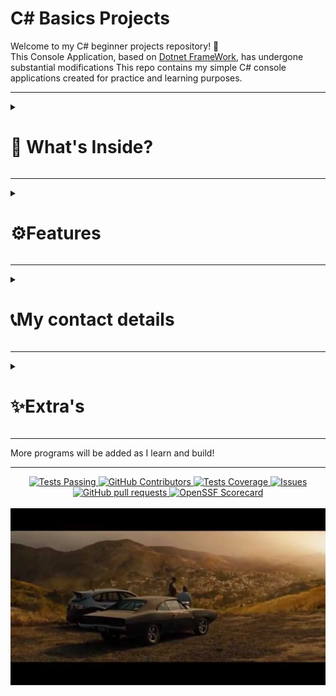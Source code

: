 # C# Basics Projects

Welcome to my C# beginner projects repository! 👋  
This Console Application, based on [Dotnet FrameWork](https://dotnet.microsoft.com/en-us/), has undergone
substantial modifications
This repo contains my simple C# console applications created for practice and learning purposes.

---   

<details>
  <summary><h1>🧠 What's Inside?</h1></summary>
  
<details>
<summary><h4>🔢 Odd and Even Number Generator </h4></summary>
  
A basic console application that asks the user for a number and tells whether it is [odd or even](https://github.com/abxyzzzzz/c-/tree/main/odd%20and%20even%20genrator).
 
</details>
  
<details>
  <summary><h4>🎓School marks system</h4></summary>   
  
  A simple console-based application in C# that calculates the percentage and division of a Class 10 CBSE [student based](https://github.com/abxyzzzzz/c-/blob/main/school%20marks%20system) on marks entered for five subjects.

</details>


<details>
  <summary><h4>🎟️Event Registration Console App</h4></summary>
       
  A simple interactive C# console application that simulates a student registering for a [college event](https://github.com/abxyzzzzz/c-/tree/main/Event%20Registration%20Console%20App). The program collects basic information, checks eligibility based on experience, and allows users to manage notification preferences.

</details>

<details>
  <summary><h4>🔄💡Swap two numbers</h4></summary>
  
A simple C# console application that takes [two numbers](https://github.com/abxyzzzzz/c-/blob/main/swap%20two%20numbers) as input and swaps their values using a temporary variable.

</details>

<details>
<summary><h4>💰Simple Intrest</h4></summary>

This is a beginner-friendly C# console application that calculates [Simple Interest](https://github.com/abxyzzzzz/c-/tree/main/Simple%20Intrest) based on user input for:
- Principal Amount (P)💵
- Annual Interest Rate (R)📅 
- Time Period in Years (T)💯
  
  📐Formula used:

```
Simple Interest (SI) = (P × R × T) / 100
```



  
</details>

<details>
  <summary><h4>🖩 Fibonacci Series Generator</h4></summary>

  This is a simple C# console application that generates the [Fibonacci series](https://github.com/abxyzzzzz/c-/tree/main/Fibibicini%20Series) up to a user-defined number of terms.
<h3>📌 What It Does?:</h3>

- Prompts the user to enter a number n 
- Displays the first n terms of the Fibonacci sequence
</details>

<details>
  <summary><h4>🌡️Fahrenheit & Celsius Converter</h4></summary>

  A simple console-based temperature converter program that converts temperatures between [Celsius and Fahrenheit](https://github.com/abxyzzzzz/c-/blob/main/Fahrenheit%20To%20Celsius) based on user input.
</details>

<details>
  <summary><h4>🤓Arithmetic Operations with Encapsulations</h4></summary>

  This C# console application demonstrates the use of private fields, public properties, and methods to perform basic [arithmetic operations](https://github.com/abxyzzzzz/c-/blob/main/Public%20Calculator) on two numbers.

  <h3>📌 Key Concepts Illustrated:</h3>

  - Encapsulation: Private variables with public getters and setters (number1 and number2 properties)
  - Class Design: The Orange class encapsulates data and operations.
  - Arithmetic Methods: Addition, subtraction, multiplication, division, and a custom operation demonstrating BODMAS rules.

</details>

<details>
  <summary><h4>🔤ASCII Code Converter</h4></summary>
  
  A simple C# console application that converts between [ASCII symbols and decimal codes](https://github.com/abxyzzzzz/c-/tree/main/ASCII%20Code), and vice versa.
  
</details>

<details>
  <summary><h4>:🧮 Power & Square Root Calculator</h4></summary>

  This is a simple C# console application that allows users to calculate [exponents (powers) and square roots of numbers](https://github.com/abxyzzzzz/c-/tree/main/Power%20%26%20Sqaure%20Roots).
  
</details>

<details>
  <summary><h4>🔁Armstrong and palindrome</h4></summary>

  An Armstrong number (also known as a narcissistic number) is a number that is the sum of its own digits each [raised to the power](https://github.com/abxyzzzzz/c-/tree/main/Armstrong%20And%20Pl) of the number of digits.

Example:
153 → 1³ + 5³ + 3³ = 1 + 125 + 27 = 153

A Palindrome number is a number that remains the same when its digits are reversed.

Example:
121 → reversed → 121 ✔️
</details>

<details>
  <summary><h4>🖥️Digit Counter</h4></summary>

  Digit Counter is a simple C# console application that takes a numeric input from the user and counts the total number of digits in it. The program handles both positive and negative integers by ignoring the minus sign during the count.

It uses basic input/output functionality and string [manipulation to determine](https://github.com/abxyzzzzz/c-/blob/main/Digit%20Counter) the digit count, making it an ideal learning tool for beginners exploring C# fundamentals
</details>

<details>
  <summary><h4>🗂️File Hadeling</h4></summary>

  This File Handling Management System is a C# console application that provides basic file and folder operations. It is designed to help users interact with the file system directly from the console. [Users can store content](https://github.com/abxyzzzzz/c-/tree/main/File%20Handleing) in files, view the current working directory, create folders and files, and retrieve file information.


</details>

<details>
  <summary><h4>📏Perfect Sqaure</h4></summary>
This Perfect Square Checker is a C# console application that determines whether a given number is a perfect square or not. A perfect square is a number that can be expressed as the square of an integer (e.g., 4, 9, 16, 25, etc.).

The program uses Math.Sqrt() to calculate the [square root](https://github.com/abxyzzzzz/c-/tree/main/Perfect%20Sqaure) and checks whether squaring the result returns the original number. It also provides immediate feedback through the console.
  
</details>


<details>
  <summary><h4>💪Power and Square roots</h4></summary>

  Power & Square Root Calculator is a C# console application that performs two basic mathematical operations:

Exponents (Power) – Raise a base to a given exponent using Math.Pow()

Square Roots – Find the square root of a number using Math.Sqrt()

[The program](https://github.com/abxyzzzzz/c-/tree/main/Power%20%26%20Sqaure%20Roots) is interactive and runs inside a loop, letting users choose the operation type and input values through the console
</details>

<details>
  <summary><h4>🧍‍♂️Categorizes Person Height As Tall or Short</h4></summary>

  This C# console application helps users categorize their [height into one of four](https://github.com/abxyzzzzz/c-/tree/main/Categorizes%20Person%20height%20as%20tall%20or%20short) categories: Short, Average, Tall, or Insanely Tall based on the height entered in centimeters.
</details>

<details>
  <summary><h4>🔤 Vowel and Consonant Counter</h4></summary>

  This C# console application takes a line of text from the user and counts the [number of vowels](https://github.com/abxyzzzzz/c-/tree/main/Count%20Vovels%20and%20Consonents) and consonants in it. It’s a simple tool for practicing character analysis and loop handling in C#.
  
</details>

<details>
  <summary><h4></h4>🔡 Remove Spaces from String</summary>

  This C# console application removes all spaces from the user’s input string and prints the [cleaned-up result](https://github.com/abxyzzzzz/c-/tree/main/Remove%20Spaces%20from%20String). It's a simple and effective utility for learning string manipulation in C#.
  
</details>

<details>
  <summary><h4>🔁Reverse String</h4></summary>

  This C# console application takes a string input from the user and prints the [reversed version](https://github.com/abxyzzzzz/c-/tree/main/Reverse%20String) of it using a simple loop. A great beginner-friendly project to understand string manipulation and loop logic.
</details>

<details>
  <summary><h4>↕️ String Case Converter – UpperCase / LowerCase</h4></summary>

  This C# console application allows users to convert any input string to [uppercase or lowercase](https://github.com/abxyzzzzz/c-/tree/main/String%20to%20UPPER%20or%20LOWER) based on user selection. It's a simple and interactive program ideal for beginners learning about string methods and conditional statements.
</details>

<details>
  <summary><h4>🧾Capitalize First Letter</h4></summary>

  This simple 🧾 C# console application reads a line of text input by the user and [capitalizes](https://github.com/abxyzzzzz/c-/blob/main/Capitilize%20Frist%20Letter) the **first letter** of the input, while keeping the rest of the string unchanged.
  
</details>

<details>
  <summary><h4>✍️Count Characters and words</h4></summary>

  This C# console application takes a sentence as [input from the user](https://github.com/abxyzzzzz/c-/blob/main/Count%20characters%2C%20words) and provides two key insights:

Total characters (excluding spaces)

Total words in the input

It is useful for basic text analysis, helping users quickly understand the length and word count of any given sentence.
</details>

<details>
  <summary><h4>🔁Replace Characters In A String</h4></summary>

  This is a C# console-based String Replacer program. It allows the user to input a sentence and then replace all occurrences of a specified character or substring with a new one.
It uses the built-in .Replace() [method to perform](https://github.com/abxyzzzzz/c-/blob/main/Replace%20Characters%20In%20A%20String/) the operation and prints the modified result to the console.
</details>







</details>

---   

<details>
<summary><h1>⚙️Features</h1></summary>

<details>
  <summary><h4>🚀Features of Fibonacci Series</h4></summary>

  - Console-based user input
  - Dynamic generation of Fibonacci series
  - Basic input validation (n >= 1)
</details>

<details>
  <summary><h4>🚀Features of Simple intrest</h4></summary>

 - Console-based user interaction
 - Input validation through basic prompts
 - Instant interest calculation and display

</details>

<details>
  <summary><h4>🚀Features of Fahrenheit & Celsius Converter </h4></summary>

 - Clear and simple text-based user interface
 - Validates user selection (cf or fc)
 - Displays error message for invalid inputs
 - Console clears screen before running for clean display

</details>

<details>
  <summary><h4>🚀Features of Arithmetic Operations with Encapsulation </h4></summary>
  
  - User inputs two integer values.
  - The program performs
    - Addition
    - Subtraction
    - Multiplication
    - Division
    - Custom BODMAS operation: number1 + (number1 * number2)

</details>

<details>
  <summary><h4>🚀Features of Event Registration Console App </h4></summary>
  
-  Runs continuously until valid inputs are given using a while (true) loop and conditional exits.
-  Collects user information like name, college, event, and experience.
-   Validates event participation eligibility based on experience.
-    Uses Console.Clear() for a clean UI every time the loop runs.


</details>

<details>
  <summary><h4>🚀Features of Swap two numbers </h4></summary>

  - Engages users through a clean and user-friendly console interface
  - Greets the user and waits for any key press to proceed.
  - Swaps Three Numbers Without Using a Temporary Variable:
  - Clearly prints the new values of A, B, and C.


</details>

<details>
  <summary><h4>🚀Features of Odd and Even Genrator</h4></summary>

  - Simple and clean user interaction using the console.
  - Takes a number input from the user.
  - Uses modulus (%) operator to determine whether the number is even or odd.
  - Clears the console at the start using Console.Clear() for a neat display.


</details>

<details>
  <summary><h4>🚀Features of School Marks System</h4></summary>

  - Interactive text-based interface for Class 10th students.
  - Accepts marks for 5 subjects:
     - Maths
     - Science
     - Social Studies
     - Physical Education
     - English
  - Pass/Fail Evaluation
  - Clears console each time the program begins (Console.Clear()).
  - Repeats if any subject has marks > 100.
  - 🏅 Result Classification:
    - ❌ Below 36% → "FAILED"
    - 🥉 36% to <60% → "First Division"
    - 🥈 60% to <80% → "Second Division"
    - 🥇 80% to <90% → "Third Division"
    -  🏆 90% to 100% → "TOPPER"

</details>

<details>
  <summary><h4>🚀Features of ASCII Code Converter</h4></summary>

  - Enter a character, and the app returns its ASCII decimal value.
  - Enter an ASCII decimal value, and the app returns the corresponding character.
  - Interactive and clear console instructions make it easy to use


</details>

<details>
  <summary><h4>🚀Features of  Power & Square Root Calculator</h4></summary>

  - Interactive console interface.
  - Calculate the power of a base number.
  - Compute the square root of a number.
  - Input validation for exponent/square root mode selection.
  - Uses built-in Math.Pow() and Math.Sqrt() functions.
   

  
</details>

<details>
  <summary><h4>🚀Features of Armstrong and Palidrome</h4></summary>

  - Validates if a number is an Armstrong number (like 153, 370, etc.)
  - Verifies if a number reads the same forwards and backwards (like 121, 1331, etc.)
  - Separated logic into IsArmstrong() and IsPalindrome() methods
  - Uses mathematical logic with Math.Pow() and digit manipulation
</details>

<details>
  <summary><h4>🚀Features of Digit Countr</h4></summary>

  - Counts the number of digits in an integer
  - Handles negative numbers by excluding the minus sign
  - Beginner-friendly and clean C# code
</details>

<details>
  <summary><h4>🚀Features of File Handling</h4></summary>

  - Allows users to input text and save it into a .txt file with a custom filename.
  - Shows the current working directory where the application is running
  - Lets users create a new folder and a file inside it, with custom content.
  - Displays file name, size in bytes, and its full directory path.


</details>

<details>
  <summary><h4>🚀Features of Perfect Square</h4></summary>

- Square Root Calculation using Math.Sqrt()
- Perfect Square Detection logic using integer squaring
- Beginner-Friendly Code
- Detects and flags numbers that are not perfect squares
- Console-based interaction
  
</details>

<details>
  <summary><h4>🚀Features of Power & Sqaure Roots</h4></summary>

  - Calculate Powers (e.g., 2⁵ = 32)
  - Calculate Square Roots (e.g., √25 = 5
  - Loop with Option Selection using while (true)
  - Input-based Operation Mode (Press E for exponent, S for square root)
</details>

<details>
  <summary><h4>🚀Features of Person height as tall or short</h4></summary>

  - Accepts height input in cm from the user.
  - Categorizes height into
      - Short (≤ 150 cm)
      - Average (151 cm to 164 cm)
      - Tall (165 cm to 174 cm)
      - Insanely Tall (175 cm to 210 cm)
  - Beginner-friendly code using simple if-else logic.

  
</details>

<details>
  <summary><h4>🚀Features of Vowel and Consonant Counter</h4></summary>

  - Accepts user input via the console.
  - Counts the number of vowels (a, e, i, o, u) in the input
  - Counts the number of consonants (all other letters).
  - Ignores whitespace, punctuation, and digits (can be improved further).
  - Beginner-friendly logic using a basic for loop and if-else conditions.
  
</details>

<details>
  <summary><h4></h4>🚀Features of Remove Spaces from String</summary>

  - Accepts user input from the console.
  - Removes all whitespace characters (not just leading).
  - Outputs the modified string without any spaces.
  - Uses the string.Replace() method for efficient space removal.
</details>

<details>
  <summary><h4>🚀Features of Reverse String</h4></summary>
  
  - Accepts any string input from the user.
  - Reverses the string using a for loop.
  - Outputs the reversed string to the console.
  - Minimal, readable code ideal for beginners.
  
</details>

<details>
  <summary><h4>🚀Features of String Case Converter – UpperCase / LowerCase</h4></summary>

  - User chooses between converting text to uppercase or lowercase.
  - Converts any string using built-in .ToUpper() or .ToLower() methods.
  - Error message for invalid input.
  - Clean console interface with user prompts.
</details>

<details>
  <summary><h4>🚀Features of Capitalize First Letter</h4></summary>

  -  Takes user input via console
  -  Capitalizes the **first character**
  -  Displays the modified string

    
</details>

<details>
  <summary><h4>🚀Features of Count Chracters and words</h4></summary>

  - Accepts a full sentence from user input via console
  - Counts and displays the total number of characters (excluding spaces)
  - Counts and displays the total number of words
  - Console-based interaction — simple and beginner-friendly

</details>

<details>
  <summary><h4>>🚀Features of Replace Characters In A String</h4></summary>

  - Takes a full sentence input from the user
  - Allows the user to select a character or substring to replace
  - Replaces all matching instances with a new character or string
  - Displays the final modified string after replacement
  - Console-based and beginner-friendly interface
  - Uses string.Replace() for efficient string manipulation


</details>









</details>

---  

<details>
  <summary><h1>📞My contact details</h1></summary>
MyEmail:

```
brunogoyal2007@gmail.com
```

</details>

---    

<details>
  <summary><h1>✨Extra's</h1></summary>
  <div align="center">
  
[MY OTHER SKILLS: ](https://docs.google.com/document/d/1R4oT1SaNipqySHzsJg9wNgBuXHwG3Mua6GJbU0uutD4/edit?usp=drive_link)
</div>
</details>

---  
More programs will be added as I learn and build!

---


  <p align="center">
    <a href="https://github.com/anuraghazra/github-readme-stats/actions">
      <img alt="Tests Passing" src="https://github.com/abxyzzzzz/github-readme-stats/dotnet.yml/Test/badge.svg" />
    </a>
    <a href="https://github.com/anuraghazra/github-readme-stats/graphs/contributors">
      <img alt="GitHub Contributors" src="https://img.shields.io/github/contributors/anuraghazra/github-readme-stats" />
    </a>
    <a href="https://codecov.io/gh/anuraghazra/github-readme-stats">
      <img alt="Tests Coverage" src="https://codecov.io/gh/anuraghazra/github-readme-stats/branch/master/graph/badge.svg" />
    </a>
    <a href="https://github.com/anuraghazra/github-readme-stats/issues">
      <img alt="Issues" src="https://img.shields.io/github/issues/anuraghazra/github-readme-stats?color=0088ff" />
    </a>
    <a href="https://github.com/anuraghazra/github-readme-stats/pulls">
      <img alt="GitHub pull requests" src="https://img.shields.io/github/issues-pr/anuraghazra/github-readme-stats?color=0088ff" />
    </a>
    <a href="https://securityscorecards.dev/viewer/?uri=github.com/anuraghazra/github-readme-stats">
      <img alt="OpenSSF Scorecard" src="https://api.securityscorecards.dev/projects/github.com/anuraghazra/github-readme-stats/badge" />
    </a>
    <br />
    <br />
    <a href="https://vercel.com?utm\_source=github\_readme\_stats\_team\&utm\_campaign=oss">
      <img src="./demo_screenshots/satsiying.jpg"/>
    </a>
  </p>









